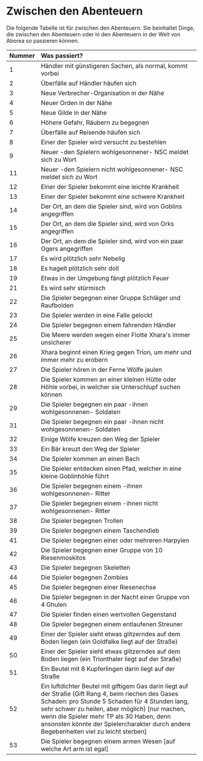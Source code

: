 # Zwischen den Abenteuern

Die folgende Tabelle ist für zwischen den Abenteuern. Sie beinhaltet Dinge, die zwischen den Abenteuern oder in den Abenteuern in der Welt von Aborea so passieren können.

| Nummer | Was passiert? |
| :--- | :--- |
| 1 | Händler mit günstigeren Sachen, als normal, kommt vorbei |
| 2 | Überfälle auf Händler häufen sich |
| 3 | Neue Verbrecher-Organisation in der Nähe |
| 4 | Neuer Orden in der Nähe |
| 5 | Neue Gilde in der Nähe |
| 6 | Höhere Gefahr, Räubern zu begegnen |
| 7 | Überfälle auf Reisende häufen sich |
| 8 | Einer der Spieler wird versucht zu bestehlen |
| 9 | Neuer -den Spielern wohlgesonnener- NSC meldet sich zu Wort |
| 11 | Neuer -den Spielern nicht wohlgesonnener- NSC meldet sich zu Wort |
| 12 | Einer der Spieler bekommt eine leichte Krankheit |
| 13 | Einer der Spieler bekommt eine schwere Krankheit |
| 14 | Der Ort, an dem die Spieler sind, wird von Goblins angegriffen |
| 15 | Der Ort, an dem die Spieler sind, wird von Orks angegriffen |
| 16 | Der Ort, an dem die Spieler sind, wird von ein paar Ogers angegriffen |
| 17 | Es wird plötzlich sehr Nebelig |
| 18 | Es hagelt plötzlich sehr doll |
| 19 | Etwas in der Umgebung fängt plötzlich Feuer |
| 21 | Es wird sehr stürmisch |
| 22 | Die Spieler begegnen einer Gruppe Schläger und Raufbolden |
| 23 | Die Spieler werden in eine Falle gelockt |
| 24 | Die Spieler begegnen einem fahrenden Händler |
| 25 | Die Meere werden wegen einer Flotte Xhara's immer unsicherer |
| 26 | Xhara beginnt einen Krieg gegen Trion, um mehr und immer mehr zu erobern |
| 27 | Die Spieler hören in der Ferne Wölfe jaulen |
| 28 | Die Spieler kommen an einer kleinen Hütte oder Höhle vorbei, in welcher sie Unterschlupf suchen können |
| 29 | Die Spieler begegnen ein paar -ihnen wohlgesonnenen- Soldaten |
| 31 | Die Spieler begegnen ein paar -ihnen nicht wohlgesonnenen- Soldaten |
| 32 | Einige Wölfe kreuzen den Weg der Spieler |
| 33 | Ein Bär kreuzt den Weg der Spieler |
| 34 | Die Spieler kommen an einen Bach |
| 35 | Die Spieler entdecken einen Pfad, welcher in eine kleine Goblinhöhle führt |
| 36 | Die Spieler begegnen einem -ihnen wohlgesonnenen- Ritter |
| 37 | Die Spieler begegnen einem -ihnen nicht wohlgesonnenen- Ritter |
| 38 | Die Spieler begegnen Trollen |
| 39 | Die Spieler begegnen einem Taschendieb |
| 41 | Die Spieler begegnen einer oder mehreren Harpyien |
| 42 | Die Spieler begegnen einer Gruppe von 10 Riesenmoskitos |
| 43 | Die Spieler begegnen Skeletten |
| 44 | Die Spieler begegnen Zombies |
| 45 | Die Spieler begegnen einer Riesenechse |
| 46 | Die Spieler begegnen in der Nacht einer Gruppe von 4 Ghulen |
| 47 | Die Spieler finden einen wertvollen Gegenstand |
| 48 | Die Spieler begegnen einem entlaufenen Streuner |
| 49 | Einer der Spieler sieht etwas glitzerndes auf dem Boden liegen \(ein Goldfalke liegt auf der Straße\) |
| 50 | Einer der Spieler sieht etwas glitzerndes auf dem Boden liegen \(ein Trionthaler liegt auf der Straße\) |
| 51 | Ein Beutel mit 8 Kupferlingen darin liegt auf der Straße |
| 52 | Ein luftdichter Beutel mit giftigem Gas darin liegt auf der Straße \(Gift Rang 4, beim riechen des Gases Schaden: pro Stunde 5 Schaden für 4 Stunden lang, sehr schwer zu heilen, aber möglich\) \[nur machen, wenn die Spieler mehr TP als 30 Haben, denn ansonsten könnte der Spielercharakter durch andere Begebenheiten viel zu leicht sterben\] |
| 53 | Die Spieler begegnen einem armen Wesen \[auf welche Art arm ist egal\] |

